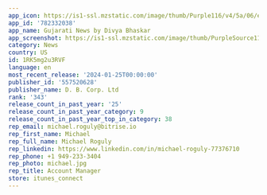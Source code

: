 ```yaml
---
app_icon: https://is1-ssl.mzstatic.com/image/thumb/Purple116/v4/5a/06/ee/5a06eea2-8297-77c3-1fcb-f4ed56fa2c26/AppIcon-0-1x_U007emarketing-0-7-0-0-85-220-0.png/1024x1024bb.png
app_id: '782332038'
app_name: Gujarati News by Divya Bhaskar
app_screenshot: https://is1-ssl.mzstatic.com/image/thumb/PurpleSource116/v4/38/a8/0e/38a80e15-4d8d-0628-d85d-0e3e31959344/05f9fb5d-5e68-439c-95b9-39d2323ec91d_1-1242x2688.png/1242x2688bb.png
category: News
country: US
id: 1RK5mg2u3RVF
language: en
most_recent_release: '2024-01-25T00:00:00'
publisher_id: '557520628'
publisher_name: D. B. Corp. Ltd
rank: '343'
release_count_in_past_year: '25'
release_count_in_past_year_category: 9
release_count_in_past_year_top_in_category: 38
rep_email: michael.roguly@bitrise.io
rep_first_name: Michael
rep_full_name: Michael Roguly
rep_linkedin: https://www.linkedin.com/in/michael-roguly-77376710
rep_phone: +1 949-233-3404
rep_photo: michael.jpg
rep_title: Account Manager
store: itunes_connect
---
```

